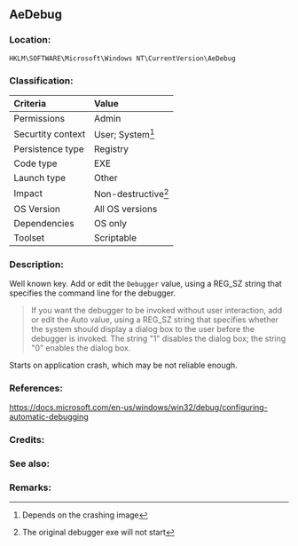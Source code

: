 ## AeDebug


### Location: <!-- where to find it -->
`HKLM\SOFTWARE\Microsoft\Windows NT\CurrentVersion\AeDebug`


### Classification: <!-- see "how it works" document. Empty lime must go next. -->

|Criteria|Value|
|:---|:---|
|Permissions|Admin|
|Securtity context| User; System[^1] |
|Persistence type| Registry |
|Code type|EXE|
|Launch type|Other|
|Impact|Non-destructive[^2]|
|OS Version|All OS versions|
|Dependencies|OS only|
|Toolset|Scriptable|


### Description:
Well known key. Add or edit the `Debugger` value, using a REG_SZ string that specifies the command line for the debugger.

> If you want the debugger to be invoked without user interaction, add or edit the Auto value, using a REG_SZ string that specifies whether the system should display a dialog box to the user before the debugger is invoked. The string "1" disables the dialog box; the string "0" enables the dialog box.

Starts on application crash, which may be not reliable enough.



### References: <!-- use <...> or [abc](https://...) syntax. Prepend with "- " when more than one -->
<https://docs.microsoft.com/en-us/windows/win32/debug/configuring-automatic-debugging>


### Credits: <!-- use [abc](https://...) syntax. Prepend with "- " when more than one. -->


### See also: <!-- if refering to the same repo, use [Name](file.html) syntax. Yes, it's .html, to make it work in github pages -->


### Remarks: <!-- see the usage in the "classification" section. Use only 1:1 references i.e. not refering to the same footnote from two different places -->
[^1]: Depends on the crashing image
[^2]: The original debugger exe will not start
